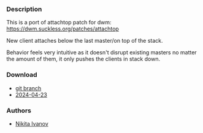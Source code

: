 ### Description
This is a port of attachtop patch for dwm: https://dwm.suckless.org/patches/attachtop

New client attaches below the last master/on top of the stack.

Behavior feels very intuitive as it doesn't disrupt existing masters no matter the amount of them, it only pushes the clients in stack down.

### Download
- [git branch](https://codeberg.org/nikitaivanov/dwl/src/branch/attachtop)
- [2024-04-23](https://codeberg.org/dwl/dwl-patches/raw/branch/main/patches/attachtop/attachtop.patch)

### Authors
- [Nikita Ivanov](https://codeberg.org/nikitaivanov)
